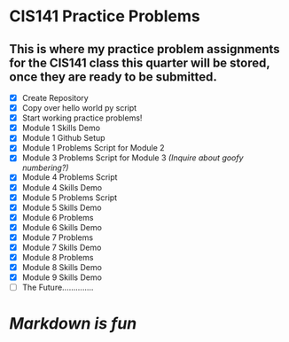 # CIS141 Practice Problems
This is where my practice problem assignments for the CIS141 class this quarter will be stored, once they are ready to be submitted.
---
- [x] Create Repository
- [x] Copy over hello world py script
- [X] Start working practice problems!
- [x] Module 1 Skills Demo
- [X] Module 1 Github Setup
- [X] Module 1 Problems Script for Module 2
- [x] Module 3 Problems Script for Module 3 *(Inquire about goofy numbering?)*
- [x] Module 4 Problems Script
- [X] Module 4 Skills Demo
- [x] Module 5 Problems Script
- [x] Module 5 Skills Demo
- [x] Module 6 Problems
- [x] Module 6 Skills Demo
- [X] Module 7 Problems
- [x] Module 7 Skills Demo
- [x] Module 8 Problems
- [x] Module 8 Skills Demo
- [X] Module 9 Skills Demo
- [ ] The Future..............

# *Markdown is fun*

